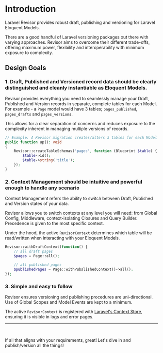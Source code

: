 # Introduction

Laravel Revisor provides robust draft, publishing and versioning for Laravel Eloquent Models.

There are a good handful of Laravel versioning packages out there with varying approaches. Revisor aims to overcome their different trade-offs, offering maximum power, flexibility and interoperability with minimum exposure to complexity.

## Design Goals

### 1. Draft, Published and Versioned record data should be clearly distinguished and cleanly instantiable as Eloquent Models.

Revisor provides everything you need to seamlessly manage your Draft, Published and Version records in separate, complete tables for each Model. For example - a `Page` model would have 3 tables; `pages_published`, `pages_drafts` and `pages_versions`. 

This allows for a clear separation of concerns and reduces exposure to the complexity inherent in managing multiple versions of records.

```php
// Example: A Revisor migration creates/alters 3 tables for each Model
public function up(): void
{
    Revisor::createTableSchemas('pages', function (Blueprint $table) {
        $table->id();
        $table->string('title');
    });  
}
```

### 2. Context Management should be intuitive and powerful enough to handle any scenario

Context Management refers the ability to switch between Draft, Published and Version states of your data.

Revisor allows you to switch contexts at any level you will need: from Global Config, Middleware, context-isolating Closures and Query Builder. Precedence is given to the most specific context.    

Under the hood, the active `RevisorContext` determines which table will be read/written when interacting with your Eloquent Models.

```php
Revisor::withDraftContext(function() {
    // all draft pages
    $pages = Page::all(); 
    
    // all published pages
    $publishedPages = Page::withPubslishedContext()->all();
});
```

### 3. Simple and easy to follow

Revisor ensures versioning and publishing procedures are uni-directional. Use of Global Scopes and Model Events are kept to a minimum. 

The active `RevisorContext` is registered with [Laravel's Context Store](https://laravel.com/docs/context), ensuring it is visible in logs and error pages.

---

&nbsp;

If all that aligns with your requirements, great! Let's dive in and publish/version all the things!
